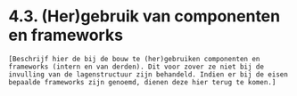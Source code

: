 # 4.3. (Her)gebruik van componenten en frameworks

```
[Beschrijf hier de bij de bouw te (her)gebruiken componenten en frameworks (intern en van derden). Dit voor zover ze niet bij de invulling van de lagenstructuur zijn behandeld. Indien er bij de eisen bepaalde frameworks zijn genoemd, dienen deze hier terug te komen.]
```
